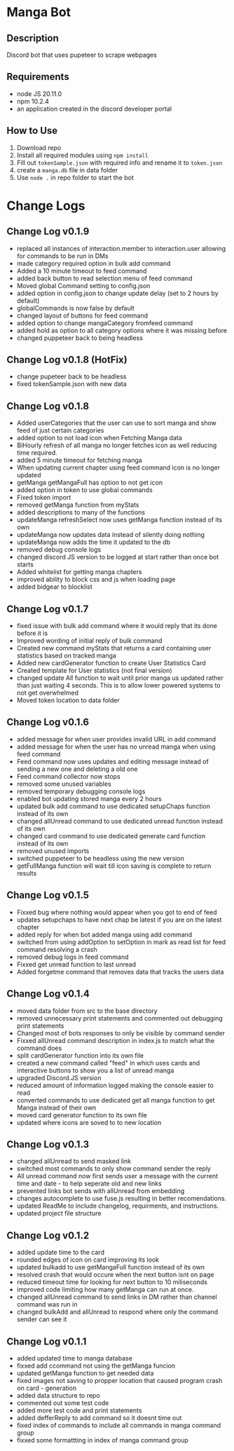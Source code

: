 # **Manga Bot**
## Description
Discord bot that uses pupeteer to scrape webpages

## Requirements
- node JS 20.11.0
- npm 10.2.4
- an application created in the discord developer portal


## How to Use
1. Download repo
2. Install all required modules using `npm install`
3. Fill out `tokenSample.json` with required info and rename it to `token.json`
4. create a `manga.db` file in data folder
5. Use `node .` in repo folder to start the bot

# **Change Logs**

## Change Log v0.1.9
- replaced all instances of interaction.member to interaction.user allowing for commands to be run in DMs
- made category required option in bulk add command
- Added a 10 minute timeout to feed command
- added back button to read selection menu of feed command
- Moved global Command setting to config.json
- added option in config.json to change update delay (set to 2 hours by default)
- globalCommands is now false by default
- changed layout of buttons for feed command
- added option to change mangaCategory fromfeed command
- added hold as option to all category options where it was missing before
- changed puppeteer back to being headless

## Change Log v0.1.8 (HotFix)
- change pupeteer back to be headless
- fixed tokenSample.json with new data

## Change Log v0.1.8
- Added userCategories that the user can use to sort manga and show feed of just certain categories
- added option to not load icon when Fetching Manga data
- BiHourly refresh of all manga no longer fetches icon as well reducing time required. 
- added 5 minute timeout for fetching manga
- When updating current chapter using feed command icon is no longer updated
- getManga getMangaFull has option to not get icon
- added option in token to use global commands
- Fixed token import
- removed getManga function from myStats
- added descriptions to many of the functions
- updateManga refreshSelect now uses getManga function instead of its own
- updateManga now updates data instead of silently doing nothing
- updateManga now adds the time it updated to the db
- removed debug console logs
- changed discord JS version to be logged at start rather than once bot starts
- Added whitelist for getting manga chapters
- improved ability to block css and js when loading page
- added bidgear to blocklist



## Change Log v0.1.7
- fixed issue with bulk add command where it would reply that its done before it is
- Improved wording of initial reply of bulk command
- Created new command myStats that returns a card containing user statistics based on tracked manga
- Added new cardGenerator function to create User Statistics Card
- Created template for User statistics (not final version)
- changed update All function to wait until prior manga us updated rather than just waiting 4 seconds. This is to allow lower powered systems to not get overwhelmed 
- Moved token location to data folder


## Change Log v0.1.6
- added message for when user provides invalid URL in add command
- added message for when the user has no unread manga when using feed command
- Feed command now uses updates and editing message instead of sending a new one and deleting a old one
- Feed command collector now stops
- removed some unused variables
- removed temporary debugging console logs
- enabled bot updating stored manga every 2 hours
- updated bulk add command to use dedicated setupChaps function instead of its own
- changed allUnread command to use dedicated unread function instead of its own
- changed card command to use dedicated generate card function instead of its own
- removed unused imports
- switched puppeteer to be headless using the new version
- getFullManga function will wait till icon saving is complete to return results 

## Change Log v0.1.5
 
- Fixxed bug where nothing would appear when you got to end of feed
- updates setupchaps to have next chap be latest if you are on the latest chapter
- added reply for when bot added manga using add command
- switched from using addOption to setOption in mark as read list for feed command resolving a crash
- removed debug logs in feed command
- Fixxed get unread function to last unread
- Added forgetme command that removes data that tracks the users data

## Change Log v0.1.4

- moved data folder from src to the base directory
- removed unnecessary print statements and commented out debugging print statements
- Changed most of bots responses to only be visible by command sender
- Fixxed allUnread command description in index.js to match what the command does
- split cardGenerator function into its own file
- created a new command called "feed" in which uses cards and interactive buttons to show you a list of unread manga
- upgraded Discord.JS version
- reduced amount of information logged making the console easier to read
-  converted commands to use dedicated get all manga function to get Manga instead of their own
- moved card generator function to its own file
- updated where icons are soved to to new location

## Change Log v0.1.3

- changed allUnread to send masked link
- switched most commands to only show command sender the reply
- All unread command now first sends user a message with the current time and date - to help seperate old and new links
- prevented links bot sends with allUnread from embedding
- changes autocomplete to use fuse.js resulting in better recomendations. 
- updated ReadMe to include changelog, requirments, and instructions. 
- updated project file structure

## Change Log v0.1.2

- added update time to the card
- rounded edges of icon on card improving its look
- updated bulkadd to use getMangaFull function instead of its own
- resolved crash that would occure when the next button isnt on page
- reduced timeout time for looking for next button to 10 miliseconds
- improved code limiting how many getManga can run at once. 
- changed allUnread command to send links in DM rather than channel command was run in
- changed bulkAdd and allUnread to respond where only the command sender can see it

## Change Log v0.1.1

- added updated time to manga database
- fixxed add ccommand not using the getManga funcion
- updated getManga function to get needed data
- fixed images not saving to propper location that caused program crash on card - generation
- added data structure to repo
- commented out some test code
- added more test code and print statements
- added defferReply to add command so it doesnt time out
- fixed index of commands to include all commands in manga command group
- fixxed some formattting in index of manga command group
